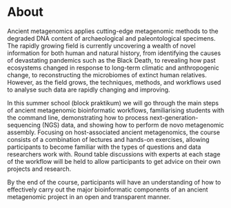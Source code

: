 # About

Ancient metagenomics applies cutting-edge metagenomic methods to the degraded DNA content of archaeological and paleontological specimens. The rapidly growing field is currently uncovering a wealth of novel information for both human and natural history, from identifying the causes of devastating pandemics such as the Black Death, to revealing how past ecosystems changed in response to long-term climatic and anthropogenic change, to reconstructing the microbiomes of extinct human relatives. However, as the field grows, the techniques, methods, and workflows used to analyse such data are rapidly changing and improving.

In this summer school (block praktikum) we will go through the main steps of ancient metagenomic bioinformatic workflows, familiarising students with the command line, demonstrating how to process next-generation-sequencing (NGS) data, and showing how to perform de novo metagenomic assembly. Focusing on host-associated ancient metagenomics, the course consists of a combination of lectures and hands-on exercises, allowing participants to become familiar with the types of questions and data researchers work with. Round table discussions with experts at each stage of the workflow will be held to allow participants to get advice on their own projects and research.

By the end of the course, participants will have an understanding of how to effectively carry out the major bioinformatic components of an ancient metagenomic project in an open and transparent manner.
